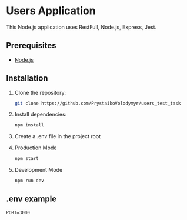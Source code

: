 

# Users Application

This Node.js application uses RestFull, Node.js, Express, Jest.

## Prerequisites

- [Node.js](https://nodejs.org/)

## Installation

1. Clone the repository:

   ```bash
   git clone https://github.com/PrystaikoVolodymyr/users_test_task

2. Install dependencies:
    ```bash
    npm install

3. Create a .env file in the project root

2. Production Mode
   ```bash
   npm start

3. Development Mode
   ```bash
   npm run dev

## .env example

```
PORT=3000
```
